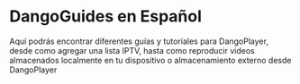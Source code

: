 # DangoGuides en Español

Aquí podrás encontrar diferentes guías y tutoriales para DangoPlayer, desde como agregar una lista IPTV, hasta como reproducir videos almacenados localmente en tu dispositivo o almacenamiento externo desde DangoPlayer 
